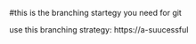 #this is the branching startegy you need for git

use this branching strategy: https://a-suucessful
